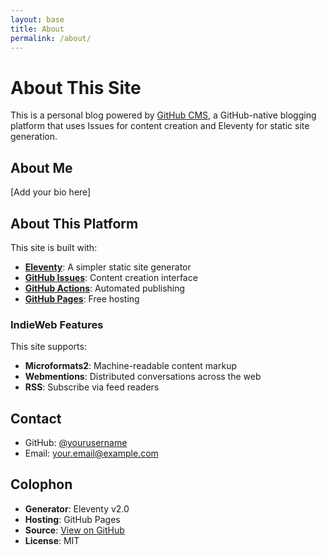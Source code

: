 ```yaml
---
layout: base
title: About
permalink: /about/
---
```


# About This Site

This is a personal blog powered by [GitHub CMS](https://github.com/yourusername/TestGHCMS), a GitHub-native blogging platform that uses Issues for content creation and Eleventy for static site generation.

## About Me

[Add your bio here]

## About This Platform

This site is built with:

- **[Eleventy](https://www.11ty.dev/)**: A simpler static site generator
- **[GitHub Issues](https://github.com/features/issues)**: Content creation interface
- **[GitHub Actions](https://github.com/features/actions)**: Automated publishing
- **[GitHub Pages](https://pages.github.com/)**: Free hosting

### IndieWeb Features

This site supports:

- **Microformats2**: Machine-readable content markup
- **Webmentions**: Distributed conversations across the web
- **RSS**: Subscribe via feed readers

## Contact

- GitHub: [@yourusername](https://github.com/yourusername)
- Email: your.email@example.com

## Colophon

- **Generator**: Eleventy v2.0
- **Hosting**: GitHub Pages
- **Source**: [View on GitHub](https://github.com/yourusername/yourrepo)
- **License**: MIT
